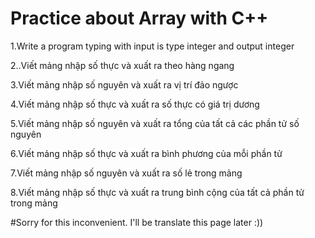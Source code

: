 # Practice about Array with C++
1.Write a program typing with input is type integer and output integer

2..Viết mảng nhập số thực và xuất ra theo hàng ngang

3.Viết mảng nhập số nguyên và xuất ra vị trí đảo ngược

4.Viết mảng nhập số thực và xuất ra số thực có giá trị dương

5.Viết mảng nhập số nguyên và xuất ra tổng của tất cả các phần tử số nguyên

6.Viết mảng nhập số thực và xuất ra bình phương của mỗi phần tử

7.Viết mảng nhập số nguyên và xuất ra số lẻ trong mảng

8.Viết mảng nhập số thực và xuất ra trung bình cộng của tất cả phần tử trong mảng

#Sorry for this inconvenient. I'll be translate this page later :))
